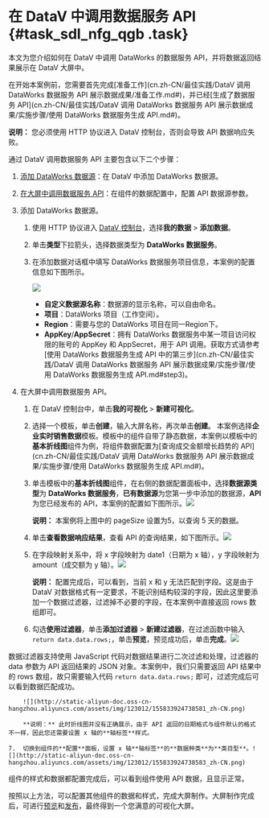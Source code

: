 # 在 DataV 中调用数据服务 API {#task_sdl_nfg_qgb .task}

本文为您介绍如何在 DataV 中调用 DataWorks 的数据服务 API，并将数据返回结果展示在 DataV 大屏中。

在开始本案例前，您需要首先完成[准备工作](cn.zh-CN/最佳实践/DataV 调用 DataWorks 数据服务 API 展示数据成果/准备工作.md#)，并已经[生成了数据服务 API](cn.zh-CN/最佳实践/DataV 调用 DataWorks 数据服务 API 展示数据成果/实施步骤/使用 DataWorks 数据服务生成 API.md#)。

**说明：** 您必须使用 HTTP 协议进入 DataV 控制台，否则会导致 API 数据响应失败。

通过 DataV 调用数据服务 API 主要包含以下二个步骤：

1.  [添加 DataWorks 数据源](#)：在 DataV 中添加 DataWorks 数据源。
2.  [在大屏中调用数据服务 API](#)：在组件的数据配置中，配置 API 数据源参数。

1.  添加 DataWorks 数据源。 
    1.  使用 HTTP 协议进入 [DataV 控制台](http://datav.aliyun.com/)，选择**我的数据** \> **添加数据**。
    2.  单击**类型**下拉箭头，选择数据类型为 **DataWorks 数据服务**。
    3.  在添加数据对话框中填写 DataWorks 数据服务项目信息，本案例的配置信息如下图所示。 

        ![](http://static-aliyun-doc.oss-cn-hangzhou.aliyuncs.com/assets/img/123012/155833924638528_zh-CN.png)

        -   **自定义数据源名称**：数据源的显示名称，可以自由命名。
        -   **项目**：DataWorks 项目（工作空间）。
        -   **Region**：需要与您的 DataWorks 项目在同一Region下。
        -   **AppKey**/**AppSecret**：拥有 DataWorks 数据服务中某一项目访问权限的账号的 AppKey 和 AppSecret，用于 API 调用。获取方式请参考[使用 DataWorks 数据服务生成 API 中的第三步](cn.zh-CN/最佳实践/DataV 调用 DataWorks 数据服务 API 展示数据成果/实施步骤/使用 DataWorks 数据服务生成 API.md#step3)。
2.  在大屏中调用数据服务 API。 
    1.  在 DataV 控制台中，单击**我的可视化** \> **新建可视化**。
    2.  选择一个模板，单击**创建**，输入大屏名称，再次单击**创建**。 本案例选择**企业实时销售数据**模板。模板中的组件自带了静态数据，本案例以模板中的**基本折线图**组件为例，将组件数据配置为[查询成交金额增长趋势的 API](cn.zh-CN/最佳实践/DataV 调用 DataWorks 数据服务 API 展示数据成果/实施步骤/使用 DataWorks 数据服务生成 API.md#)。
    3.  单击模板中的**基本折线图**组件，在右侧的数据配置面板中，选择**数据源类型**为 **DataWorks 数据服务**，**已有数据源**为您第一步中添加的数据源，**API** 为您已经发布的 API，本案例的配置如下图所示。![](http://static-aliyun-doc.oss-cn-hangzhou.aliyuncs.com/assets/img/123012/155833924638573_zh-CN.png)

 

        **说明：** 本案例将上图中的 pageSize 设置为5，以查询 5 天的数据。

    4.  单击**查看数据响应结果**，查看 API 的查询结果，如下图所示。![](http://static-aliyun-doc.oss-cn-hangzhou.aliyuncs.com/assets/img/123012/155833924638576_zh-CN.png)


    5.  在字段映射关系中，将 x 字段映射为 date1（日期为 x 轴），y 字段映射为 amount（成交额为 y 轴）。![](http://static-aliyun-doc.oss-cn-hangzhou.aliyuncs.com/assets/img/123012/155833924638577_zh-CN.png)

 

        **说明：** 配置完成后，可以看到，当前 x 和 y 无法匹配到字段。这是由于 DataV 对数据格式有一定要求，不能识别结构较深的字段，因此这里要添加一个数据过滤器，过滤掉不必要的字段，在本案例中直接返回 rows 数组即可。

    6.  勾选**使用过滤器**，单击**添加过滤器** \> **新建过滤器**，在过滤函数中输入 `return data.data.rows;`，单击**预览**，预览成功后，单击**完成**。![](http://static-aliyun-doc.oss-cn-hangzhou.aliyuncs.com/assets/img/123012/155833924638578_zh-CN.png)

 数据过滤器支持使用 JavaScript 代码对数据结果进行二次过滤和处理，过滤器的 data 参数为 API 返回结果的 JSON 对象。本案例中，我们只需要返回 API 结果中的 rows 数组，故只需要输入代码 `return data.data.rows;` 即可，过滤完成后可以看到数据匹配成功。

        ![](http://static-aliyun-doc.oss-cn-hangzhou.aliyuncs.com/assets/img/123012/155833924738581_zh-CN.png)

        **说明：** 此时折线图并没有正确展示，由于 API 返回的日期格式与组件默认的格式不一样，因此您还需要设置 x 轴的**轴标签**样式。

    7.  切换到组件的**配置**面板，设置 x 轴**轴标签**的**数据种类**为**类目型**。![](http://static-aliyun-doc.oss-cn-hangzhou.aliyuncs.com/assets/img/123012/155833924738583_zh-CN.png)

 组件的样式和数据都配置完成后，可以看到组件使用 API 数据，且显示正常。

按照以上方法，可以配置其他组件的数据和样式，完成大屏制作。大屏制作完成后，可进行[预览](../../../../cn.zh-CN/用户指南/管理可视化应用/预览可视化应用.md#)和[发布](../../../../cn.zh-CN/用户指南/管理可视化应用/发布可视化应用.md#)，最终得到一个您满意的可视化大屏。

